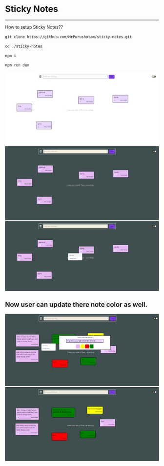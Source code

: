 # Sticky Notes
---
How to setup Sticky Notes??

`git clone https://github.com/MrPurushotam/sticky-notes.git`

`cd ./sticky-notes`

`npm i`

`npm run dev`

<!-- ![Screenshot](./public/image.png) -->
![Screenshot-1](./public/v2-1.png)
![Screenshot-2](./public/v2-2.png)
![Screenshot-3](./public/v2-3.png)

Now user can update there note color as well.
---
![Screenshot-4](./public/v3-1.png)
![Screenshot-5](./public/v3-2.png)
